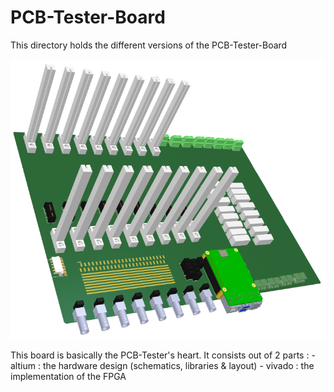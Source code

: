 # PCB-Tester-Board

This directory holds the different versions of the PCB-Tester-Board

 ![PCB-Tester-Board](/documentation/pictures/PCB-Tester-Board.png)

This board is basically the PCB-Tester's heart.
It consists out of 2 parts :
	- altium : the hardware design (schematics, libraries & layout)
	- vivado : the implementation of the FPGA
	